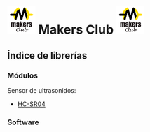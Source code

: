# ![LOGO](https://github.com/makersclubpp/MC_Indice/blob/master/img/LOGO_makers_64x64.png) Makers Club ![LOGO](https://github.com/makersclubpp/MC_Indice/blob/master/img/LOGO_makers_64x64.png)
## Índice de librerías


### Módulos
Sensor de ultrasonidos:
- [HC-SR04](https://github.com/makersclubpp/MC_module_hc-sr04/)


### Software

